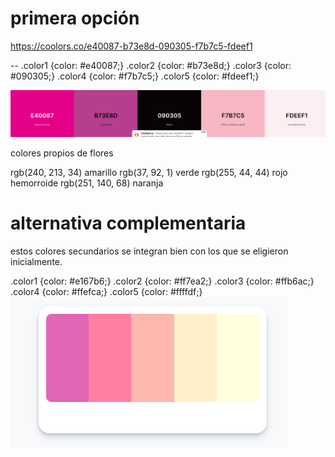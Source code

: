 # primera opción
https://coolors.co/e40087-b73e8d-090305-f7b7c5-fdeef1


--
.color1 {color: #e40087;}
.color2 {color: #b73e8d;}
.color3 {color: #090305;}
.color4 {color: #f7b7c5;}
.color5 {color: #fdeef1;}

![paleta1](paleta1.png)

colores propios de flores

rgb(240, 213, 34) amarillo
rgb(37, 92, 1) verde
rgb(255, 44, 44) rojo hemorroide
rgb(251, 140, 68) naranja

# alternativa complementaria
estos colores secundarios se integran bien con los que se eligieron inicialmente.

.color1 {color: #e167b6;}
.color2 {color: #ff7ea2;}
.color3 {color: #ffb6ac;}
.color4 {color: #ffefca;}
.color5 {color: #ffffdf;}
![paleta2](paleta2.png)